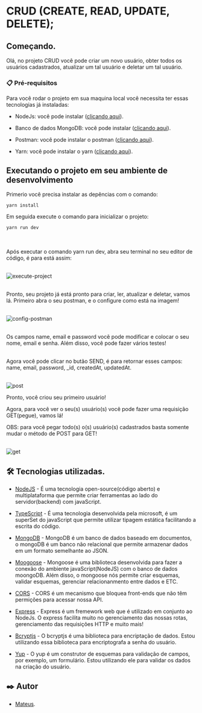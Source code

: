 # CRUD (CREATE, READ, UPDATE, DELETE);

## Começando.

Olá, no projeto CRUD você pode criar um novo usuário, obter todos os usuários cadastrados, atualizar um tal usuário e deletar um tal usuário.

### 📋 Pré-requisitos

Para você rodar o projeto em sua maquina local você necessita ter essas tecnologias já instaladas:

- NodeJs: você pode instalar ([clicando aqui](https://nodejs.org/en/download/)).

- Banco de dados MongoDB: você pode instalar ([clicando aqui](https://www.mongodb.com/docs/manual/installation/)).

- Postman: você pode instalar o postman ([clicando aqui](https://www.postman.com/downloads/)).

- Yarn: você pode instalar o yarn ([clicando aqui](https://classic.yarnpkg.com/lang/en/docs/install/#debian-stable)).

## Executando o projeto em seu ambiente de desenvolvimento
Primerio você precisa instalar as depências com o comando: 

```
yarn install
```
Em seguida execute o comando para inicializar o projeto:

```
yarn run dev
```

<br><br>
Após executar o comando yarn run dev, abra seu terminal no seu editor de código, é para está assim:
<br><br>

<img aling="center" src="./images/execute-project.png" alt="execute-project">
<br><br>

Pronto, seu projeto já está pronto para criar, ler, atualizar e deletar, vamos lá. Primeiro abra o seu postman, e o configure como está na imagem!
<br><br>

<img aling="center" src="./images/config-postman.png" alt="config-postman">
<br><br>

Os campos name, email e password vocẽ pode modificar e colocar o seu nome, email e senha. Além disso, você pode fazer vários testes!
<br><br>

Agora você pode clicar no butão SEND, é para retornar esses campos: name, email, password, _id, createdAt, updatedAt.
<br><br>

<img aling="center" src="./images/post.png" alt="post">
<br> 

Pronto, você criou seu primeiro usuário!

Agora, para você ver o seu(s) usuário(s) você pode fazer uma requisição GET(pegue), vamos lá!

OBS: para você pegar todo(s) o(s) usuário(s) cadastrados basta somente mudar o método de POST para GET!
<br><br>

<img aling="center" src="./images/get.png" alt="get">
<br>

## 🛠️ Tecnologias utilizadas.

- [NodeJS](https://nodejs.org/en/about/) - É uma tecnologia open-source(código aberto) e multiplataforma que permite criar ferramentas ao lado do servidor(backend) com javaScript. 

- [TypeScript](https://www.typescriptlang.org/) - É uma tecnologia desenvolvida pela microsoft, é um superSet do javaScript que permite utilizar tipagem estática facilitando a escrita do código.

- [MongoDB](https://www.mongodb.com/) - MongoDB é um banco de dados baseado em documentos, o mongoDB é um banco não relacional que permite armazenar dados em um formato semelhante ao JSON.

- [Moogoose](https://mongoosejs.com/) - Mongoose é uma biblioteca desenvolvida para fazer a conexão do ambiente javaScript(NodeJS) com o banco de dados moongoDB. Além disso, o mongoose nós permite criar esquemas, validar esquemas, gerenciar relacionanmento entre dados e ETC.

- [CORS](https://www.npmjs.com/package/cors) - CORS é um mecanismo que bloquea front-ends que não têm permições para acessar nossa API.

- [Express](https://expressjs.com/pt-br/) - Express é um fremework web que é utilizado em conjunto ao NodeJs. O express facilita muito no gerenciamento das nossas rotas, gerenciamento das requisições HTTP e muito mais!

- [Bcryptjs](https://www.npmjs.com/package/bcryptjs) - O bcryptjs é uma biblioteca para encriptação de dados. Estou utilizando essa biblioteca para encriptografa a senha do usuário.

- [Yup](https://www.npmjs.com/package/yup) - O yup é um construtor de esquemas para validação de campos, por exemplo, um formulário. Estou utilizando ele para
validar os dados na criação do usuário.

## ✒️ Autor

- [Mateus](https://github.com/mateusfelixdias).